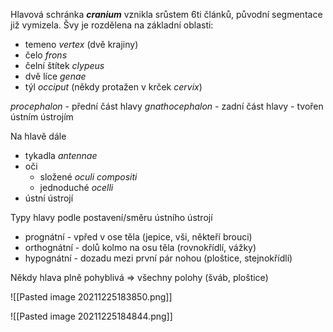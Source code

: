 Hlavová schránka ***cranium*** vznikla srůstem 6ti článků, původní segmentace již vymizela. Švy je rozdělena na základní oblasti:
- temeno *vertex* (dvě krajiny)
- čelo *frons*
- čelní štítek *clypeus*
- dvě líce *genae*
- týl *occiput* (někdy protažen v krček *cervix*)

*procephalon* - přední část hlavy
*gnathocephalon* - zadní část hlavy - tvořen ústním ústrojím

Na hlavě dále
- tykadla *antennae*
- oči
	- složené *oculi compositi*
	- jednoduché *ocelli*
- ústní ústrojí


Typy hlavy podle postavení/směru ústního ústrojí
- prognátní - vpřed v ose těla (jepice, vši, někteří brouci)
- orthognátní - dolů kolmo na osu těla (rovnokřídlí, vážky)
- hypognátní - dozadu mezi první pár nohou (ploštice, stejnokřídlí)

Někdy hlava plně pohyblivá => všechny polohy (šváb, ploštice)


![[Pasted image 20211225183850.png]]

![[Pasted image 20211225184844.png]]